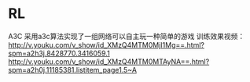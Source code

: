 # RL
A3C
采用a3c算法实现了一组网络可以自主玩一种简单的游戏
训练效果视频：
http://v.youku.com/v_show/id_XMzQ4MTM0MjI1Mg==.html?spm=a2h3j.8428770.3416059.1
http://v.youku.com/v_show/id_XMzQ4MTM0MTAyNA==.html?spm=a2h0j.11185381.listitem_page1.5~A

